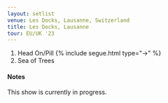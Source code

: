 ```yaml
---
layout: setlist
venue: Les Docks, Lausanne, Switzerland
title: Les Docks, Lausanne
tour: EU/UK '23
---
```


1. Head On/Pill
   {% include segue.html type="->" %}
2. Sea of Trees

<!--snippet-->

#### Notes
This show is currently in progress.
